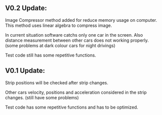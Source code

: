 ## V0.2 Update:<br>
Image Compressor method added for reduce memory usage on computer. This method uses linear algebra to compress image.

In current situation software catchs only one car in the screen. Also distance measurement between other cars does not working properly. (some problems at dark colour cars for night drivings) <br>

Test code still has some repetitive functions.

## V0.1 Update:<br>
Strip positions will be checked after strip changes.<br>

Other cars velocity, positions and acceleration considered in the strip changes. (still have some problems)<br>

Test code has some repetitive functions and has to be optimized.
